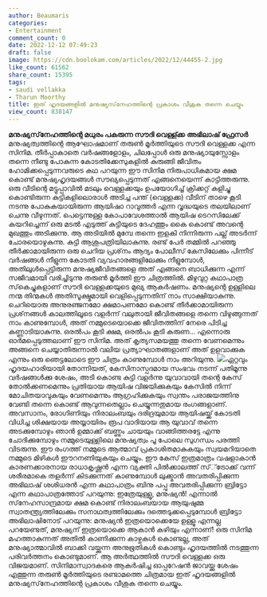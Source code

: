 ```yaml
---
author: Beaumaris
categories:
- Entertainment
comment_count: 0
date: 2022-12-12 07:49:23
draft: false
image: https://cdn.boolokam.com/articles/2022/12/44455-2.jpg
like_count: 61562
share_count: 15395
tags:
- saudi vellakka
- Tharun Moorthy
title: ഇത് ഹൃദയങ്ങളില്‍ മനുഷ്യസ്‌നേഹത്തിന്റെ പ്രകാശം വീശുക തന്നെ ചെയ്യും
view_count: 838147
---
```


**മനുഷ്യസ്‌നേഹത്തിന്റെ മധുരം പകരുന്ന സൗദി വെള്ള്ക്ക** **അഭിലാഷ് ഫ്രേസർ** മനുഷ്യത്വത്തിന്റെ ആഘോഷമാണ് തരുണ്‍ മൂര്‍ത്തിയുടെ സൗദി വെള്ളക്ക എന്ന സിനിമ. തീര്‍പ്പാകാതെ വര്‍ഷങ്ങളോളം, ചിലപ്പോള്‍ ഒരു മനുഷ്യായുസ്സോളം തന്നെ നീണ്ടു പോകുന്ന കോടതിക്കേസുകളില്‍ കുരുങ്ങി ജീവിതം ഹോമിക്കപ്പെടുന്നവരുടെ കഥ പറയുന്ന ഈ സിനിമ നിരുപാധികമായ ക്ഷമ കൊണ്ട് മനുഷ്യഹൃദയങ്ങള്‍ സൗഖ്യപ്പെടുന്നത് എങ്ങനെയെന്ന് കാട്ടിത്തരുന്നു. ഒരു വീടിന്റെ മട്ടുപ്പാവില്‍ മടലും വെള്ളക്കയും ഉപയോഗിച്ച് ക്രിക്കറ്റ് കളിച്ചു കൊണ്ടിരുന്ന കുട്ടികളിലൊരാള്‍ അടിച്ച പന്ത് (വെള്ളക്ക) വീടിന് താഴെ കൂടി നടന്നു പോകുകയായിരുന്ന ആയിഷാ റാവുത്തര്‍ എന്ന വൃദ്ധയുടെ തലയിലാണ് ചെന്നു വീഴുന്നത്. പെട്ടെന്നുള്ള കോപാവേശത്താല്‍ ആയിഷ ടെറസിലേക്ക് കയറിച്ചെന്ന് ഒരു മടല്‍ എടുത്ത് കുട്ടിയുടെ ദേഹത്തും കൈ കൊണ്ട് അവന്റെ മുഖത്തും അടിക്കുന്നു. ആ അടിയില്‍ മുമ്പേ തന്നെ ഇളകി നിന്നിരുന്ന പല്ല് അടര്‍ന്ന് ചോരയൊഴുകുന്നു. കുട്ടി ആശുപത്രിയിലാകുന്നു. രണ്ട് പേര്‍ തമ്മില്‍ പറഞ്ഞു തീര്‍ക്കാമായിരുന്ന ഒരു ചെറിയ പ്രശ്‌നം ആദ്യം പോലീസ് കേസിലേക്കും പിന്നീട് വര്‍ഷങ്ങള്‍ നീളുന്ന കോടതി വ്യവഹാരങ്ങളിലേക്കും നീളുമ്പോള്‍, അതിലുള്‍പ്പെട്ടിരുന്ന മനുഷ്യജീവിതങ്ങളെ അത് എങ്ങനെ ബാധിക്കുന്ന എന്ന് സജീവമായി വരിച്ചിടുന്നു തരുണ്‍ മൂര്‍ത്തി ഈ ചിത്രത്തില്‍. മിഴുവുറ്റ കഥാപാത്ര സ്‌കെച്ചുകളാണ് സൗദി വെള്ളക്കയുടെ മുഖ്യ ആകര്‍ഷണം. മനുഷ്യന്റെ ഉള്ളിലെ നന്മ തിന്മകള്‍ അതിസൂക്ഷ്മമായി വെളിപ്പെടുന്നതിന് നാം സാക്ഷിയാകുന്നു. ചെറിയൊരു അനുരഞ്ജനമോ ക്ഷമാപണമോ കൊണ്ട് തീര്‍ക്കാമായിരുന്ന പ്രശ്‌നങ്ങള്‍ കാലത്തിലൂടെ വളര്‍ന്ന് വലുതായി ജീവിതങ്ങളെ തന്നെ വിഴുങ്ങുന്നത് നാം കാണുമ്പോള്‍, അത് നമ്മുടെയൊക്കെ ജീവിതത്തിന് നേരെ പിടിച്ച കണ്ണാടിയാകുന്നു. ഒരല്‍പം കൂടി ക്ഷമ, ഒരല്‍പം കൂടി കരുണ... എന്നൊരു ഓര്‍മപ്പെടുത്തലാണ് ഈ സിനിമ. അത് കൃത്യസമയത്തു തന്നെ വേണമെന്നും അങ്ങനെ ചെയ്യാതിരുന്നാല്‍ വലിയ പ്രത്യാഘാതങ്ങളാണ് അത് ഉളവാക്കുക എന്നും ഒരു ഞെട്ടലോടെ ഈ ചിത്രം കാണുമ്പോള്‍ നാം അറിയുന്നു. ![](https://cdn.boolokam.com/articles/2022/12/44455-2.jpg)ഏറ്റവും ഹൃദയഹാരിയായി തോന്നിയത്, കേസിനാസ്പദമായ സംഭവം നടന്ന് പതിമൂന്നു വര്‍ഷങ്ങള്‍ക്കു ശേഷം, അടി കൊണ്ട കുട്ടി വളര്‍ന്നു യുവാവായി തന്റെ കേസ് തോല്‍ക്കണമെന്നും പ്രതിയായ ആയിഷ വിജയിക്കുകയും കേസില്‍ നിന്ന് മോചിതയാവുകയും വേണമെന്നും ആഗ്രഹിക്കുകയും സ്വന്തം പരാജയത്തിനു വേണ്ടി തന്നെ കൊണ്ട് ആവുന്നതെല്ലാം ചെയ്യുന്നതുമായ രംഗങ്ങളാണ്. അവസാനം, രോഗിണിയും നിരാലംബയും ദരിദ്രയുമായ ആയിഷയ്ക്ക് കോടതി വിധിച്ച ശിക്ഷയായ അയ്യായിരം രൂപ വാദിയായ ആ യുവാവ് തന്നെ അടക്കുമ്പോഴും ഞാന്‍ ഉമ്മാക്ക് ബണ്ണും ചായയും വാങ്ങിത്തരട്ടേ എന്നു ചോദിക്കുമ്പോഴും നമ്മുടെയുള്ളിലെ മനുഷ്യത്വം പൂ പോലെ സുഗന്ധം പരത്തി വിടരുന്നു. ഈ രംഗത്ത് നമ്മുടെ ആത്മാവ് പ്രകാശിതമാകുകയും സ്വയമറിയാതെ നമ്മുടെ മിഴികള്‍ ഈറനണിയുകയും ചെയ്യും. ഈ കേസ് ഇത്രമാത്രം വഷളാകാന്‍ കാരണക്കാരനായ രാധാകൃഷ്ണന്‍ എന്ന വ്യക്തി പില്‍ക്കാലത്ത് സ്്‌ട്രോക്ക് വന്ന് ശരീരമാകെ തളര്‍ന്ന് കിടക്കുന്നത് കാണുമ്പോള്‍ ലുക്ക്മാന്‍ അവതരിപ്പിക്കുന്ന അഭിലാഷ് ശശിധരന്‍ എന്ന കഥാപാത്രം ബിനു പപ്പു അവതരിപ്പിക്കുന്ന ബ്രിട്ടോ എന്ന കഥാപാത്രത്തോട് പറയുന്നു: ഇത്രേയുള്ളൂ, മനുഷ്യന്‍! എന്നാല്‍ സ്‌നേഹസാന്ദ്രമായ ക്ഷമ കൊണ്ട് നിരാലംബയായ ആയുഷുമ്മ സ്വാതന്ത്ര്യത്തിലേക്കും സനാഥത്വത്തിലേക്കും ദത്തെടുക്കപ്പെടുമ്പോള്‍ ബ്രിട്ടോ അഭിലാഷിനോട് പറയുന്നു: മനുഷ്യന്‍ ഇത്രയൊക്കെയേ ഉള്ളൂ എന്നല്ല പറയേണ്ടത്, മനുഷ്യന് ഇത്രയൊക്കെ ആകാന്‍ കഴിയും എന്നാണ്! ഒരു സിനിമ മഹത്താകുന്നത് അതില്‍ കാണിക്കുന്ന കാഴ്ചകള്‍ കൊണ്ടല്ല, അത് മനുഷ്യാത്മാവില്‍ ബാക്കി വയ്ക്കുന്ന അനുഭൂതികള്‍ കൊണ്ടും ഹൃദയത്തില്‍ നടത്തുന്ന പരിവര്‍ത്തനം കൊണ്ടുമാണ്. ആ അര്‍ത്ഥത്തില്‍ സൗദി വെള്ളക്ക ഒരു വിജയമാണ്. സിനിമാസ്വാദകരെ ആകര്‍ഷിച്ച ഓപ്പറേഷന്‍ ജാവയ്ക്കു ശേഷം എത്തുന്ന തരുണ്‍ മൂര്‍ത്തിയുടെ രണ്ടാമത്തെ ചിത്രമായ ഇത് ഹൃദയങ്ങളില്‍ മനുഷ്യസ്‌നേഹത്തിന്റെ പ്രകാശം വീശുക തന്നെ ചെയ്യും.